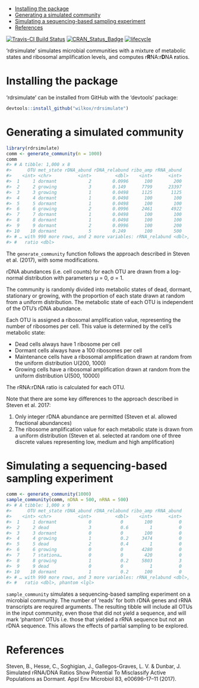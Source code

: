 
  - [Installing the package](#installing-the-package)
  - [Generating a simulated
    community](#generating-a-simulated-community)
  - [Simulating a sequencing-based sampling
    experiment](#simulating-a-sequencing-based-sampling-experiment)
  - [References](#references)

[![Travis-CI Build
Status](https://travis-ci.org/wilkox/rdrsimulate.svg?branch=master)](https://travis-ci.org/wilkox/rdrsimulate)
[![CRAN\_Status\_Badge](http://www.r-pkg.org/badges/version/rdrsimulate)](https://cran.r-project.org/package=rdrsimulate)
[![lifecycle](https://img.shields.io/badge/lifecycle-experimental-orange.svg)](https://www.tidyverse.org/lifecycle/#experimental)

‘rdrsimulate’ simulates microbial communities with a mixture of
metabolic states and ribosomal amplification levels, and computes
r**R**NA:r**D**NA **r**atios.

# Installing the package

‘rdrsimulate’ can be installed from GitHub with the ‘devtools’ package:

``` r
devtools::install_github("wilkox/rdrsimulate")
```

# Generating a simulated community

``` r
library(rdrsimulate)
comm <- generate_community(n = 1000)
comm
#> # A tibble: 1,000 x 8
#>      OTU met_state rDNA_abund rDNA_relabund ribo_amp rRNA_abund
#>    <int> <chr>          <int>         <dbl>    <int>      <int>
#>  1     1 dormant            2        0.0996      100        200
#>  2     2 growing            3        0.149      7799      23397
#>  3     3 growing            1        0.0498     1125       1125
#>  4     4 dormant            1        0.0498      100        100
#>  5     5 dormant            1        0.0498      100        100
#>  6     6 growing            2        0.0996     2461       4922
#>  7     7 dormant            1        0.0498      100        100
#>  8     8 dormant            1        0.0498      100        100
#>  9     9 dormant            2        0.0996      100        200
#> 10    10 dormant            5        0.249       100        500
#> # … with 990 more rows, and 2 more variables: rRNA_relabund <dbl>,
#> #   ratio <dbl>
```

The `generate_community` function follows the approach described in
Steven et al. (2017), with some modifications.

rDNA abundances (i.e. cell counts) for each OTU are drawn from a
log-normal distribution with parameters μ = 0, σ = 1.

The community is randomly divided into metabolic states of dead,
dormant, stationary or growing, with the proportion of each state drawn
at random from a uniform distribution. The metabolic state of each OTU
is independent of the OTU’s rDNA abundance.

Each OTU is assigned a ribosomal amplification value, representing the
number of ribosomes per cell. This value is determined by the cell’s
metabolic state:

  - Dead cells always have 1 ribosome per cell
  - Dormant cells always have a 100 ribosomes per cell
  - Maintenance cells have a ribosomal amplification drawn at random
    from the uniform distribution U(200, 1000)
  - Growing cells have a ribosomal amplification drawn at random from
    the uniform distribution U(500, 10000)

The rRNA:rDNA ratio is calculated for each OTU.

Note that there are some key differences to the approach described in
Steven et al. 2017:

1.  Only integer rDNA abundance are permitted (Steven et al. allowed
    fractional abundances)
2.  The ribosome amplification value for each metabolic state is drawn
    from a uniform distribution (Steven et al. selected at random one of
    three discrete values representing low, medium and high
    amplification)

# Simulating a sequencing-based sampling experiment

``` r
comm <- generate_community(1000)
sample_community(comm, nDNA = 500, nRNA = 500)
#> # A tibble: 1,000 x 9
#>      OTU met_state rDNA_abund rDNA_relabund ribo_amp rRNA_abund
#>    <int> <chr>          <int>         <dbl>    <int>      <int>
#>  1     1 dormant            0           0        100          0
#>  2     2 dead               3           0.6        1          0
#>  3     3 dormant            0           0        100          0
#>  4     4 growing            1           0.2     3474          0
#>  5     5 dead               2           0.4        1          0
#>  6     6 growing            0           0       4280          0
#>  7     7 stationa…          0           0        420          0
#>  8     8 growing            1           0.2     5803          3
#>  9     9 dead               0           0          1          0
#> 10    10 dormant            1           0.2      100          0
#> # … with 990 more rows, and 3 more variables: rRNA_relabund <dbl>,
#> #   ratio <dbl>, phantom <lgl>
```

`sample_community` simulates a sequencing-based sampling experiment on a
microbial community. The number of ‘reads’ for both rDNA genes and rRNA
transcripts are required arguments. The resulting tibble will include
all OTUs in the input community, even those that did not yield a
sequence, and will mark ‘phantom’ OTUs i.e. those that yielded a rRNA
sequence but not an rDNA sequence. This allows the effects of partial
sampling to be explored.

# References

Steven, B., Hesse, C., Soghigian, J., Gallegos-Graves, L. V. & Dunbar,
J. Simulated rRNA/DNA Ratios Show Potential To Misclassify Active
Populations as Dormant. Appl Env Microbiol 83, e00696–17–11 (2017).
